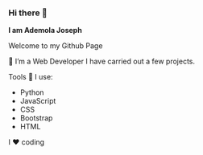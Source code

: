 ### Hi there 👋


**I am Ademola Joseph** 

Welcome to my Github Page

:bust_in_silhouette: I’m a Web Developer 
I have carried out a few projects.

Tools :wrench: I use:
- Python
- JavaScript
- CSS
- Bootstrap
- HTML

I :heart: coding

